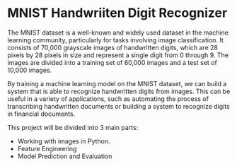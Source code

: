 # MNIST Handwriiten Digit Recognizer
<p>The MNIST dataset is a well-known and widely used dataset in the machine learning community, particularly for tasks involving image classification. It consists of 70,000 grayscale images of handwritten digits, which are 28 pixels by 28 pixels in size and represent a single digit from 0 through 9. The images are divided into a training set of 60,000 images and a test set of 10,000 images.</p>
<p>By training a machine learning model on the MNIST dataset, we can build a system that is able to recognize handwritten digits from images. This can be useful in a variety of applications, such as automating the process of transcribing handwritten documents or building a system to recognize digits in financial documents.</p>
<p>This project will be divided into 3 main parts:

- Working with images in Python.
- Feature Engineering
- Model Prediction and Evaluation</p>
